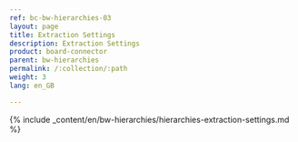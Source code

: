 ```yaml
---
ref: bc-bw-hierarchies-03
layout: page
title: Extraction Settings
description: Extraction Settings
product: board-connector
parent: bw-hierarchies
permalink: /:collection/:path
weight: 3
lang: en_GB

---
```


{% include _content/en/bw-hierarchies/hierarchies-extraction-settings.md %}